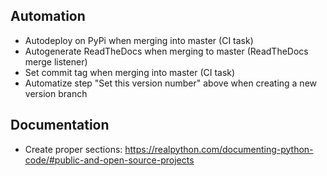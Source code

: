 ## Automation
  - Autodeploy on PyPi when merging into master (CI task)
  - Autogenerate ReadTheDocs when merging to master (ReadTheDocs merge listener)
  - Set commit tag when merging into master (CI task)
  - Automatize step "Set this version number" above when creating a new version branch

## Documentation 
  - Create proper sections: https://realpython.com/documenting-python-code/#public-and-open-source-projects
  
  
